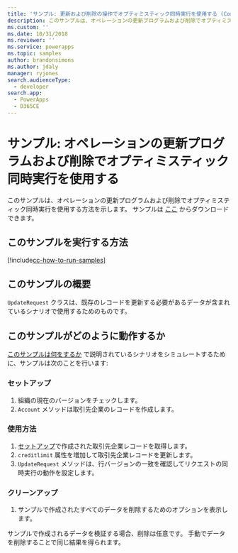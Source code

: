 ```yaml
---
title: 'サンプル: 更新および削除の操作でオプティミスティック同時実行を使用する (Common Data Service) | Microsoft Docs'
description: このサンプルは、オペレーションの更新プログラムおよび削除でオプティミスティック同時実行を使用する方法を示します。
ms.custom: ''
ms.date: 10/31/2018
ms.reviewer: ''
ms.service: powerapps
ms.topic: samples
author: brandonsimons
ms.author: jdaly
manager: ryjones
search.audienceType:
  - developer
search.app:
  - PowerApps
  - D365CE
---
```

# <a name="sample-use-optimistic-concurrency-with-update-and-delete-operations"></a>サンプル: オペレーションの更新プログラムおよび削除でオプティミスティック同時実行を使用する

<!-- https://docs.microsoft.com/dynamics365/customer-engagement/developer/org-service/sample-use-optimistic-concurrency-update-delete-operations -->

このサンプルは、オペレーションの更新プログラムおよび削除でオプティミスティック同時実行を使用する方法を示します。 サンプルは [ここ](https://github.com/Microsoft/PowerApps-Samples/tree/master/cds/orgsvc/C%23/OptimisticConcurrency) からダウンロードできます。

## <a name="how-to-run-this-sample"></a>このサンプルを実行する方法

[!include[cc-how-to-run-samples](../../includes/cc-how-to-run-samples.md)]


## <a name="what-this-sample-does"></a>このサンプルの概要

`UpdateRequest` クラスは、既存のレコードを更新する必要があるデータが含まれているシナリオで使用するためのものです。

## <a name="how-this-sample-works"></a>このサンプルがどのように動作するか

[このサンプルは何をするか](#what-this-sample-does) で説明されているシナリオをシミュレートするために、サンプルは次のことを行います:

### <a name="setup"></a>セットアップ

1. 組織の現在のバージョンをチェックします。
1. `Account` メソッドは取引先企業のレコードを作成します。

### <a name="demonstrate"></a>使用方法

1. [セットアップ](#setup)で作成された取引先企業レコードを取得します。
1. `creditlimit` 属性を増加して取引先企業レコードを更新します。
1. `UpdateRequest` メソッドは、行バージョンの一致を確認してリクエストの同時実行の動作を設定します。

### <a name="clean-up"></a>クリーンアップ

1. サンプルで作成されたすべてのデータを削除するためのオプションを表示します。

サンプルで作成されるデータを検証する場合、削除は任意です。 手動でデータを削除することで同じ結果を得られます。
